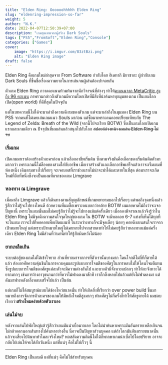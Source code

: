 ```yaml
---
title: "Elden Ring: Oooooohhhhh Elden Ring"
slug: "eldenring-impression-so-far"
weight: 5
author: "N.K."
date: 2022-04-07T12:50:39+07:00
description: "เกมสุดเทพจากผู้สร้าง Dark Souls"
tags: ["PS5","FromSoft","Elden Ring","Console"]
categories: ["Games"]
cover:
    image: "https://i.imgur.com/83ztBzi.png"
    alt: "Elden Ring image"
draft: false
---
```

Elden Ring คือเกมใหม่ล่าสุดจาก From Software กำกับโดย ฮิเดทากิ มิยาซากะ ผู้กำกับเกม Dark Souls ที่ขึ้นชื่อเรื่องความยากในการเล่นจนผู้เล่นต้องปาจอยกัน
<!--more-->

ตัวเกม Elden Ring กวาดคะแนนท้วมท้นจากนักวิจารณ์ที่ต่างๆ ทำให้[คะแนนจาก MetaCritic สูงถึง 96 คะแนน](https://www.metacritic.com/game/playstation-5/elden-ring) ภาพรวมกล่าวถึงตัวเกมมีความโลกเปิดที่มีสิ่งที่น่าค้นหาทุกมุมของเกม เป็นเกมโลกเปิด(open world) ที่ดีที่สุดในปัจจุบัน

แต่ในบทความนี้ไม่ได้จะมาเล่าถึงความดีงามของตัวเกม แต่จะมาเล่าถึงในมุมมอง Elden Ring บน PS5 จากคนที่ไม่เคยเล่นเกมแนว Souls มาก่อน แต่ซื้อมาเพราะคนคอยเปรียบเทียบกับ The Legend of Zelda: Breath of the Wild (จากนี้ไปจะเรียก BOTW) ซึ่งเป็นเกมโลกเปิดเกมแรกและเกมเดียว ณ ปัจจุบันที่ผมเล่นแล้วสนุกไปกับโลก ~~สปอยล์ล่วงหน้า ผมเล่น Elden Ring ไม่จบ~~

### เริ่มเกม

เปิดเกมมาเราต้องสร้างตัวละครก่อน แล้วเลือกอาชีพเริ่มต้น ซึ่งตามจริงมันคือเลือกของเริ่มต้นติดตัวมามากกว่า เพราะเกมนี้ไม่ล็อคของสวมใส่กับอาชีพ เมื่อเราสร้างตัวและเลือกอาชีพเสร็จแล้วเราจะเริ่มเกมที่ห้องหนึ่ง เดินตามทางไปเรื่อยๆ จะเจอบอสที่เราช่วงแรกไม่น่าจะฆ่าได้และตายในที่สุด ต่อมาเราจะเกิดใหม่ที่อีกที่หนึ่งซึ่งจะเป็นแผนที่แรกของเกม Limgrave

### หลงทาง ณ Limgrave

เมื่อมาถึง Limgrave แล้วก็เดินทางตามสัญญลักษณ์ที่เกมพยายามบอกไปเรื่อยๆ แต่พอถึงจุดหนึ่งแล้วรู้สึกว่าไม่รู้จะไปทางไหนดี ด้วยความที่ผมซื้อเพราะคนบอกว่าคล้าย BOTW ผมเลยคาดไม่ถึงว่าจะเจอปัญหานี้ เพราะในเกมนั้นผมไม่เคยรู้สึกว่าไม่รู้จะไปทางแม้แต่ครั้งเดียว เมื่อลองพิจารณาแล้วจึงรู้ว่าใน Elden Ring ไม่มีจุดดึงความสนใจจุดใหญ่ของเกม ใน BOTW จะมีหอคอย 6-7 แห่งที่เห็นได้ทุกที่จะในเกม เราจะไปที่หอคอยเพื่อเปิดแผนที่ ในระหว่างทางก็จะมีจุดเล็กๆ น้อยๆ คอยดึงเบนสนใจเราจากเป้าหมายใหญ่ แต่เพราะเป้าหมายใหญ่ไม่เคยหายไปจากสายตาทำให้ไม่เคยรู้สึกว่าหลงทางแม้แต่ครั้งเดียว Elden Ring ไม่มีส่วนที่ว่ามานี้ทำให้รู้สึกผิดหวังไม่น้อย

### ยากเหลือเกิน

ระบบต่อสู้ของเกมไม่ได้เข้าใจยาก ส่วนที่ยากมาจากการที่ตัวเรานั้นบางมาก โดนโจกตีไม่กี่ทีก็ตายได้แล้ว ต้องอาศัยความคุ้นชินในการควบคุมและรูปแบบการโจมตีของศัตรูในการหลบไม่ให้โดนโจมตีแทน ซึ่งรูปแบบการโจมตีของศัตรูแต่ละตัวจะมีความต่างกันไป และบางตัวมีจังหวะแปลกๆ ทำให้กะจังหวะได้ยากมากๆ เช่นการง้างอาวุธนานกว่าที่ควรไม่ฟาดลงมาสักที เราก็กลิ้งหลบไปแล้วแต่ยังไม่ฟาดลงมา แต่ดันมาฟางหลังกลิ้งหลบเสร็จไปแล้ว เป็นต้น

แต่เกมก็ไม่ได้สมบูรณ์แบบได้ช่องโหว่ขนาดนั้น ทำให้เกิดสิ่งที่เรียกว่า over power build ขึ้นมา หมายถึงการจัดการตัวละครของเกมให้มีพลังโจมตีสูงมากๆ ฟาดศัตรูไม่กี่ครั้งก็ทำให้ศัตรูตายได้ ผมชอบเรียกว่า**สร้างโหมดง่ายด้วยตัวเราเอง**

### เล่นไม่จบ

หลังจากเล่นไปพักใหญ่แล้วรู้สึกว่าเกมมันน่าเบื่อมากเลย โลกไม่น่าค้นหาเพราะมันอันตรายเหลือเกินจนไม่กล้าออกนอกเส้นทางไปค้นหาอย่างอื่น นี่อาจเป็นปัญหาส่วนบุคคล แต่ถ้าโลกมันอันตรายขนาดนั้นแล้วจะเสี่ยงไปค้นหาทำไมละจริงไหม? พอสลัดความคิดนี้ไม่ได้ก็พาลพาเกมน่าเบื่อไปโดยปริยาย อาจจะกลับไปเล่นให้จบได้สักวันหนึ่ง แต่ที่แน่ๆ คือไม่ใช่เร็วๆ นี้

---

Elden Ring เป็นเกมดี แต่ที่แน่ๆ คือไม่ใช่สำหรับทุกคน
